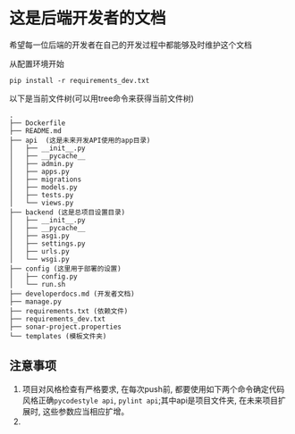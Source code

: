 # 这是后端开发者的文档

希望每一位后端的开发者在自己的开发过程中都能够及时维护这个文档

从配置环境开始

```shell
pip install -r requirements_dev.txt
```

以下是当前文件树(可以用tree命令来获得当前文件树)

```
.
├── Dockerfile
├── README.md
├── api  (这是未来开发API使用的app目录)
│   ├── __init__.py
│   ├── __pycache__
│   ├── admin.py
│   ├── apps.py
│   ├── migrations
│   ├── models.py
│   ├── tests.py
│   └── views.py
├── backend (这是总项目设置目录)
│   ├── __init__.py
│   ├── __pycache__
│   ├── asgi.py
│   ├── settings.py
│   ├── urls.py
│   └── wsgi.py
├── config (这里用于部署的设置)
│   ├── config.py
│   └── run.sh
├── developerdocs.md (开发者文档)
├── manage.py
├── requirements.txt (依赖文件)
├── requirements_dev.txt
├── sonar-project.properties
└── templates (模板文件夹)
```





## 注意事项

1. 项目对风格检查有严格要求, 在每次push前, 都要使用如下两个命令确定代码风格正确`pycodestyle api`, `pylint api`;其中api是项目文件夹, 在未来项目扩展时, 这些参数应当相应扩增。
2. 
